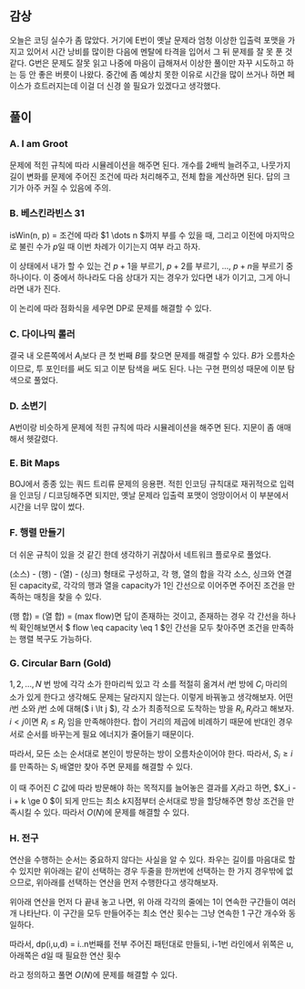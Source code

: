 
## 감상

오늘은 코딩 실수가 좀 많았다. 거기에 E번이 옛날 문제라 엄청 이상한 입출력 포맷을 가지고 있어서 시간 낭비를 많이한 다음에 멘탈에 타격을 입어서 그 뒤 문제를 잘 못 푼 것 같다. G번은 문제도 잘못 읽고 나중에 마음이 급해져서 이상한 풀이만 자꾸 시도하고 하는 등 안 좋은 버릇이 나왔다. 중간에 좀 예상치 못한 이유로 시간을 많이 쓰거나 하면 페이스가 흐트러지는데 이걸 더 신경 쓸 필요가 있겠다고 생각했다.

## 풀이

### A. I am Groot

문제에 적힌 규칙에 따라 시뮬레이션을 해주면 된다. 개수를 2배씩 늘려주고, 나뭇가지 길이 변화를 문제에 주어진 조건에 따라 처리해주고, 전체 합을 계산하면 된다. 답의 크기가 아주 커질 수 있음에 주의.

### B. 베스킨라빈스 31

isWin(n, p) = 조건에 따라 $1 \dots n $까지 부를 수 있을 때, 그리고 이전에 마지막으로 불린 수가 $p$일 때 이번 차례가 이기는지 여부 라고 하자.

이 상태에서 내가 할 수 있는 건 $p+1$을 부르기, $p+2$를 부르기, ..., $p+n$을 부르기 중 하나이다. 이 중에서 하나라도 다음 상대가 지는 경우가 있다면 내가 이기고, 그게 아니라면 내가 진다.

이 논리에 따라 점화식을 세우면 DP로 문제를 해결할 수 있다.

### C. 다이나믹 롤러

결국 내 오른쪽에서 $A_i$보다 큰 첫 번째 $B$를 찾으면 문제를 해결할 수 있다. $B$가 오름차순이므로, 투 포인터를 써도 되고 이분 탐색을 써도 된다. 나는 구현 편의성 때문에 이분 탐색으로 풀었다.

### D. 소변기

A번이랑 비슷하게 문제에 적힌 규칙에 따라 시뮬레이션을 해주면 된다. 지문이 좀 애매해서 헷갈렸다.

### E. Bit Maps

BOJ에서 종종 있는 쿼드 트리류 문제의 응용편. 적힌 인코딩 규칙대로 재귀적으로 입력을 인코딩 / 디코딩해주면 되지만, 옛날 문제라 입출력 포맷이 엉망이어서 이 부분에서 시간을 너무 많이 썼다.

### F. 행렬 만들기

더 쉬운 규칙이 있을 것 같긴 한데 생각하기 귀찮아서 네트워크 플로우로 풀었다.

(소스) - (행) - (열) - (싱크) 형태로 구성하고, 각 행, 열의 합을 각각 소스, 싱크와 연결된 capacity로, 각각의 행과 열을 capacity가 1인 간선으로 이어주면 주어진 조건을 만족하는 매칭을 찾을 수 있다.

(행 합) = (열 합) = (max flow)면 답이 존재하는 것이고, 존재하는 경우 각 간선을 하나씩 확인해보면서 $ flow \eq capacity \eq 1 $인 간선을 모두 찾아주면 조건을 만족하는 행렬 복구도 가능하다.

### G. Circular Barn (Gold)

$1, 2, \dots, N$ 번 방에 각각 소가 한마리씩 있고 각 소를 적절히 옮겨서 $i$번 방에 $C_i$ 마리의 소가 있게 한다고 생각해도 문제는 달라지지 않는다. 이렇게 바꿔놓고 생각해보자. 어떤 $i$번 소와 $j$번 소에 대해($ i \lt j $), 각 소가 최종적으로 도착하는 방을 $R_i, R_j$라고 해보자. $i \lt j$이면 $R_i \le R_j$ 임을 만족해야한다. 합이 거리의 제곱에 비례하기 때문에 반대인 경우 서로 순서를 바꾸는게 필요 에너지가 줄어들기 때문이다.

따라서, 모든 소는 순서대로 본인이 방문하는 방이 오름차순이어야 한다. 따라서, $S_i \ge i$를 만족하는 $S_i$ 배열만 찾아 주면 문제를 해결할 수 있다. 

이 때 주어진 $C$ 값에 따라 방문해야 하는 목적지를 늘어놓은 결과를 $X_i$라고 하면, $X_i - i + k \ge 0 $이 되게 만드는 최소 $k$지점부터 순서대로 방을 할당해주면 항상 조건을 만족시킬 수 있다. 따라서 $O(N)$에 문제를 해결할 수 있다.

### H. 전구

연산을 수행하는 순서는 중요하지 않다는 사실을 알 수 있다. 좌우는 길이를 마음대로 할 수 있지만 위아래는 같이 선택하는 경우 두줄을 한꺼번에 선택하는 한 가지 경우밖에 없으므로, 위아래를 선택하는 연산을 먼저 수행한다고 생각해보자.

위아래 연산을 먼저 다 끝내 놓고 나면, 위 아래 각각의 줄에는 1이 연속한 구간들이 여러개 나타난다. 이 구간을 모두 만들어주는 최소 연산 횟수는 그냥 연속한 1 구간 개수와 동일하다.

따라서, dp(i,u,d) = i..n번째를 전부 주어진 패턴대로 만들되, i-1번 라인에서 위쪽은 u, 아래쪽은 d일 때 필요한 연산 횟수

라고 정의하고 풀면 $O(N)$에 문제를 해결할 수 있다.